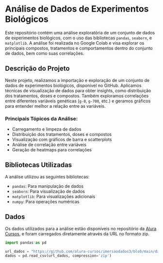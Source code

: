 # Análise de Dados de Experimentos Biológicos

Este repositório contém uma análise exploratória de um conjunto de dados de experimentos biológicos, com o uso das bibliotecas `pandas`, `seaborn`, e `matplotlib`. A análise foi realizada no Google Colab e visa explorar os principais compostos, tratamentos e comportamentos dentro do conjunto de dados, bem como suas correlações.

## Descrição do Projeto

Neste projeto, realizamos a importação e exploração de um conjunto de dados de experimentos biológicos, disponível no GitHub. Aplicamos técnicas de visualização de dados para obter insights, como distribuição dos tratamentos, doses e compostos. Também exploramos correlações entre diferentes variáveis genéticas (`g-0`, `g-700`, etc.) e geramos gráficos para entender melhor a relação entre as variáveis.

### Principais Tópicos da Análise:
- Carregamento e limpeza de dados
- Distribuição dos tratamentos, doses e compostos
- Visualização com gráficos de barra e scatterplots
- Análise de correlação entre variáveis
- Geração de heatmaps para correlações

## Bibliotecas Utilizadas

A análise utilizou as seguintes bibliotecas:

- `pandas`: Para manipulação de dados
- `seaborn`: Para visualização de dados
- `matplotlib`: Para visualizações adicionais
- `numpy`: Para operações numéricas

## Dados

Os dados utilizados para a análise estão disponíveis no repositório da [Alura Cursos](https://github.com/alura-cursos/imersaodados3/blob/main/dados/dados_experimentos.zip?raw=true), e foram carregados diretamente através da URL no formato zip.

```python
import pandas as pd

url_dados = "https://github.com/alura-cursos/imersaodados3/blob/main/dados/dados_experimentos.zip?raw=true"
dados = pd.read_csv(url_dados, compression='zip')
